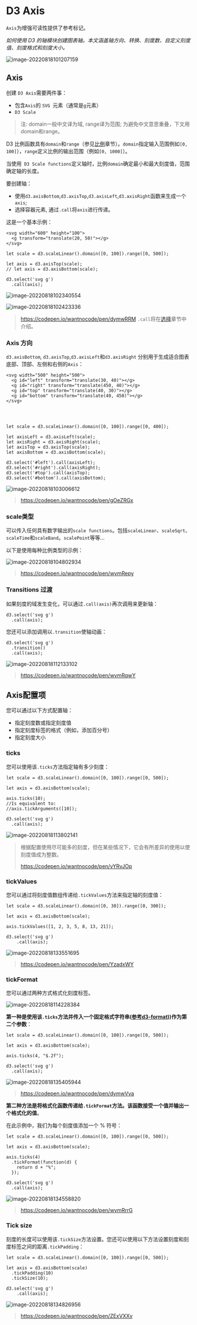 # D3 Axis

`Axis`为增强可读性提供了参考标记。

*如何使用 D3 的轴模块创建图表轴。本文涵盖轴方向、转换、刻度数、自定义刻度值、刻度格式和刻度大小。*

![image-20220818101207159](./image/image-20220818101207159.png)

## Axis

创建 `D3 Axis`需要两件事：

- 包含`Axis`的 `SVG `元素（通常是`g`元素）
- `D3 Scale`

> 注: domain一般中文译为域, range译为范围; 为避免中文意思重叠，下文用domain和range。

D3 比例函数具有`domain`和`range`（参见[比例](https://www.d3indepth.com/scales)章节）。`domain`指定输入范围例如`[0, 100]`），`range`定义比例的输出范围（例如`[0, 1000]`）。

当使用` D3 Scale functions`定义轴时，比例`domain`确定最小和最大刻度值，范围确定轴的长度。

要创建轴：

- 使用`d3.axisBottom`,`d3.axisTop`,`d3.axisLeft`,`d3.axisRight`函数来生成一个`axis`;
- 选择容器元素, 通过`.call`将`axis`进行传递。

这是一个基本示例：

```
<svg width="600" height="100">
  <g transform="translate(20, 50)"></g>
</svg>

let scale = d3.scaleLinear().domain([0, 100]).range([0, 500]);

let axis = d3.axisTop(scale);
// let axis = d3.axisBottom(scale);

d3.select('svg g')
  .call(axis);
```

![image-20220818102340554](./image/image-20220818102340554.png)

![image-20220818102423336](./image/image-20220818102423336.png)

> https://codepen.io/wantnocode/pen/dymwRRM `.call`将在[选择](https://www.d3indepth.com/selections)章节中介绍。

### Axis 方向

`d3.axisBottom`, `d3.axisTop`,`d3.axisLeft`和`d3.axisRight` 分别用于生成适合图表底部、顶部、左侧和右侧的`Axis`：

```
<svg width="500" height="500">
  <g id="left" transform="translate(30, 40)"></g>
  <g id="right" transform="translate(450, 40)"></g>
  <g id="top" transform="translate(40, 30)"></g>
  <g id="bottom" transform="translate(40, 450)"></g>
</svg>




let scale = d3.scaleLinear().domain([0, 100]).range([0, 400]);

let axisLeft = d3.axisLeft(scale);
let axisRight = d3.axisRight(scale);
let axisTop = d3.axisTop(scale);
let axisBottom = d3.axisBottom(scale);

d3.select('#left').call(axisLeft);
d3.select('#right').call(axisRight);
d3.select('#top').call(axisTop);
d3.select('#bottom').call(axisBottom);
```

![image-20220818103006612](./image/image-20220818103006612.png)

> https://codepen.io/wantnocode/pen/gOeZRGx



### scale类型

可以传入任何具有数字输出的`scale functions`。包括`scaleLinear`、`scaleSqrt`、`scaleTime`和`scaleBand`。`scalePoint`等等... 

以下是使用每种比例类型的示例：

![image-20220818104802934](./image/image-20220818104802934.png)

> https://codepen.io/wantnocode/pen/wvmRepy

### Transitions 过渡

如果刻度的域发生变化，可以通过`.call(axis)`再次调用来更新轴：

```
d3.select('svg g')
  .call(axis);
```

您还可以添加调用以`.transition`使轴动画：

```
d3.select('svg g')
  .transition()
  .call(axis);
```

![image-20220818112133102](./image/image-20220818112133102.png)

> https://codepen.io/wantnocode/pen/wvmRqwY

## Axis配置项

您可以通过以下方式配置轴：

- 指定刻度数或指定刻度值
- 指定刻度标签的格式（例如，添加百分号）
- 指定刻度大小

### ticks

您可以使用该`.ticks`方法指定轴有多少刻度：

```
let scale = d3.scaleLinear().domain([0, 100]).range([0, 500]);

let axis = d3.axisBottom(scale);

axis.ticks(10);
//Is equivalent to:
//axis.tickArguments([10]);

d3.select('svg g')
  .call(axis);
```

![image-20220818113802141](./image/image-20220818113802141.png)

> 根据配置使用尽可能多的刻度，但在某些情况下，它会有所差异的使用以使刻度值成为整数。
>
> https://codepen.io/wantnocode/pen/vYRvJOp



### tickValues

您可以通过将刻度值数组传递给`.tickValues`方法来指定轴的刻度值：

```
let scale = d3.scaleLinear().domain([0, 30]).range([0, 300]);

let axis = d3.axisBottom(scale);

axis.tickValues([1, 2, 3, 5, 8, 13, 21]);

d3.select('svg g')
	.call(axis);
```

![image-20220818133551695](./image/image-20220818133551695.png)

> https://codepen.io/wantnocode/pen/YzadxWY

### **tickFormat**

您可以通过两种方式格式化刻度标签。

![image-20220818114228384](./image/image-20220818114228384.png)

**第一种是使用该`.ticks`方法并传入一个固定格式字符串([参考d3-format](https://github.com/d3/d3-format)))作为第二个参数**：

```
let scale = d3.scaleLinear().domain([0, 100]).range([0, 500]);

let axis = d3.axisBottom(scale);

axis.ticks(4, "$.2f");

d3.select('svg g')
  .call(axis);
```

![image-20220818135405944](./image/image-20220818135405944.png)



> https://codepen.io/wantnocode/pen/dymwVva

**第二种方法是将格式化函数传递给`.tickFormat`方法。该函数接受一个值并输出一个格式化的值**。

在此示例中，我们为每个刻度值添加一个 % 符号：

```
let scale = d3.scaleLinear().domain([0, 100]).range([0, 500]);

let axis = d3.axisBottom(scale);

axis.ticks(4)
  .tickFormat(function(d) {
    return d + "%";
  });

d3.select('svg g')
  .call(axis);
```

![image-20220818134558820](./image/image-20220818134558820.png)

> https://codepen.io/wantnocode/pen/wvmRrrG

### Tick size

刻度的长度可以使用该`.tickSize`方法设置。您还可以使用以下方法设置刻度和刻度标签之间的距离`.tickPadding`：

```
let scale = d3.scaleLinear().domain([0, 100]).range([0, 500]);

let axis = d3.axisBottom(scale)
  .tickPadding(10)
  .tickSize(10);

d3.select('svg g')
	.call(axis);
```

![image-20220818134826956](./image/image-20220818134826956.png)



> https://codepen.io/wantnocode/pen/ZExVXXv

